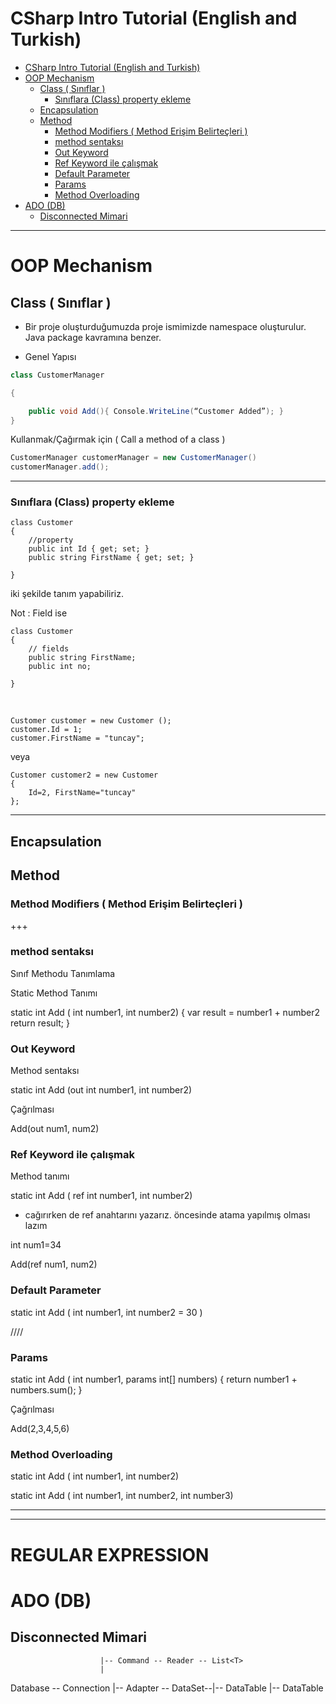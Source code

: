 # CSharp Intro Tutorial (English and Turkish)

- [CSharp Intro Tutorial (English and Turkish)](#csharp-intro-tutorial-english-and-turkish)
- [OOP Mechanism](#oop-mechanism)
  - [Class ( Sınıflar )](#class--s%C4%B1n%C4%B1flar)
    - [Sınıflara (Class) property ekleme](#s%C4%B1n%C4%B1flara-class-property-ekleme)
  - [Encapsulation](#encapsulation)
  - [Method](#method)
    - [Method Modifiers ( Method Erişim Belirteçleri )](#method-modifiers--method-eri%C5%9Fim-belirte%C3%A7leri)
    - [method sentaksı](#method-sentaks%C4%B1)
    - [Out Keyword](#out-keyword)
    - [Ref Keyword ile çalışmak](#ref-keyword-ile-%C3%A7al%C4%B1%C5%9Fmak)
    - [Default Parameter](#default-parameter)
    - [Params](#params)
    - [Method Overloading](#method-overloading)
- [ADO (DB)](#ado-db)
  - [Disconnected Mimari](#disconnected-mimari)


---



# OOP Mechanism

## Class ( Sınıflar )

- Bir proje oluşturduğumuzda proje ismimizde namespace oluşturulur. Java package kavramına benzer.

- Genel Yapısı

````csharp
class CustomerManager 

{ 

	public void Add(){ Console.WriteLine(“Customer Added”); } 
}
````



Kullanmak/Çağırmak için ( Call a method of a class )

```csharp
CustomerManager customerManager = new CustomerManager() 
customerManager.add();
```

---

### Sınıflara (Class) property ekleme

    class Customer
    {
    	//property
        public int Id { get; set; }
        public string FirstName { get; set; }
    
    }

iki şekilde tanım yapabiliriz.



Not : Field ise

```
class Customer
{
	// fields
    public string FirstName;
    public int no;

}
```
​    

    Customer customer = new Customer ();
    customer.Id = 1;
    customer.FirstName = "tuncay";

veya

    Customer customer2 = new Customer
    {
        Id=2, FirstName="tuncay"
    };

----

## Encapsulation


## Method

### Method Modifiers ( Method Erişim Belirteçleri )

+++

### method sentaksı

Sınıf Methodu Tanımlama



Static Method Tanımı

static int Add ( int number1, int number2) {
 var result = number1 + number2
 return result;
 } 


### Out Keyword

Method sentaksı

static int Add (out int number1, int number2) 

Çağrılması 

Add(out num1, num2) 

### Ref Keyword ile çalışmak 

Method tanımı

static int Add ( ref int number1, int number2) 

- cağırırken de ref anahtarını yazarız. öncesinde atama yapılmış olması lazım 

int num1=34

Add(ref num1, num2) 

### Default Parameter 

static int Add ( int number1, int number2 = 30 ) 


////

### Params

static int Add ( int number1, params int[] numbers) {
return number1 + numbers.sum();
} 

Çağrılması 

Add(2,3,4,5,6)

### Method Overloading 

static int Add ( int number1, int number2) 

static int Add ( int number1, int number2, int number3) 


------


------

# REGULAR EXPRESSION






# ADO  (DB)

## Disconnected Mimari

                        |-- Command -- Reader -- List<T>
                        |                      
Database -- Connection  |-- Adapter -- DataSet--|-- DataTable
                                                |-- DataTable










